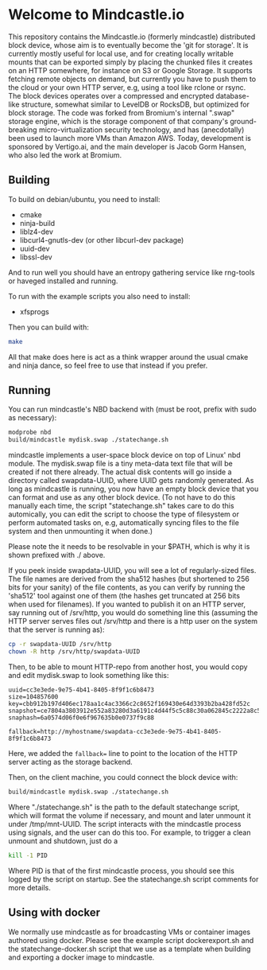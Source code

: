 # Welcome to Mindcastle.io

This repository contains the Mindcastle.io (formerly mindcastle) distributed block
device, whose aim is to eventually become the 'git for storage'. It is
currently mostly useful for local use, and for creating locally writable mounts that
can be exported simply by placing the chunked files it creates on an HTTP
somewhere, for instance on S3 or Google Storage. It supports fetching remote
objects on demand, but currently you have to push them to the cloud or your own
HTTP server, e.g, using a tool like rclone or rsync. The block devices operates
over a compressed and encrypted database-like structure, somewhat similar to
LevelDB or RocksDB, but optimized for block storage. The code was forked from
Bromium's internal ".swap" storage engine, which is the storage component of
that company's ground-breaking micro-virtualization security technology, and
has (anecdotally) been used to launch more VMs than Amazon AWS. Today, development
is sponsored by Vertigo.ai, and the main developer is Jacob Gorm Hansen, who also
led the work at Bromium.

## Building

To build on debian/ubuntu, you need to install:

* cmake
* ninja-build
* liblz4-dev
* libcurl4-gnutls-dev (or other libcurl-dev package)
* uuid-dev
* libssl-dev

And to run well you should have an entropy gathering service like rng-tools
or haveged installed and running.

To run with the example scripts you also need to install:
* xfsprogs

Then you can build with:

```bash
make
```
All that make does here is act as a think wrapper around the usual cmake and ninja dance, 
so feel free to use that instead if you prefer.

## Running

You can run mindcastle's NBD backend with (must be root, prefix with sudo as necessary):

```bash
modprobe nbd
build/mindcastle mydisk.swap ./statechange.sh
```

mindcastle implements a user-space block device on top of Linux' nbd module.  The
mydisk.swap file is a tiny meta-data text file that will be created if not
there already. The actual disk contents will go inside a directory called
swapdata-UUID, where UUID gets randomly generated. As long as mindcastle is
running, you now have an empty block device that you can format and use
as any other block device. (To not have to do this manually each time, the
script "statechange.sh" takes care to do this automically, you can edit the
script to choose the type of filesystem or perform automated tasks on, e.g,
automatically syncing files to the file system and then unmounting it when done.)

Please note the it needs to be resolvable in your $PATH, which is why it is
shown prefixed with ./ above.

If you peek inside swapdata-UUID, you will see a lot of regularly-sized files.
The file names are derived from the sha512 hashes (but shortened to 256 bits
for your sanity) of the file contents, as you can verify by running the
'sha512' tool against one of them (the hashes get truncated at 256 bits when
used for filenames). If you wanted to publish it on an HTTP server, say running
out of /srv/http, you would do something line this (assuming the HTTP server
serves files out /srv/http and there is a http user on the system that the
server is running as):

```bash
cp -r swapdata-UUID /srv/http
chown -R http /srv/http/swapdata-UUID 
```

Then, to be able to mount HTTP-repo from another host, you would copy and edit
mydisk.swap to look something like this:

```
uuid=cc3e3ede-9e75-4b41-8405-8f9f1c6b8473
size=104857600
key=cbb912b197d406ec178aa1c4ac3366c2c8652f169430e64d3393b2ba428fd52c
snapshot=ce7804a3803912e552a83280d3a6191c4d44f5c5c88c30a062845c2222a8c5a3:327680
snaphash=6a0574d06f0e6f967635b0e0737f9c88

fallback=http://myhostname/swapdata-cc3e3ede-9e75-4b41-8405-8f9f1c6b8473
```

Here, we added the `fallback=` line to point to the location of the HTTP
server acting as the storage backend.

Then, on the client machine, you could connect the block device with:

```bash
build/mindcastle mydisk.swap ./statechange.sh
```

Where "./statechange.sh" is the path to the default statechange script, which will
format the volume if necessary, and mount and later unmount it under
/tmp/mnt-UUID. The script interacts with the mindcastle process using signals,
and the user can do this too. For example, to trigger a clean unmount and
shutdown, just do a

```bash
kill -1 PID
```

Where PID is that of the first mindcastle process, you should see this logged
by the script on startup. See the statechange.sh script comments for more
details.

## Using with docker

We normally use mindcastle as for broadcasting VMs or container images authored
using docker. Please see the example script dockerexport.sh and the
statechange-docker.sh script that we use as a template when building and
exporting a docker image to mindcastle.
